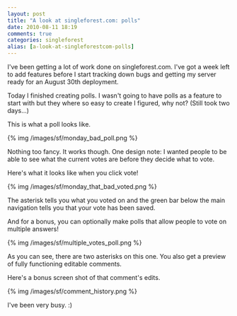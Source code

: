 ```yaml
---
layout: post
title: "A look at singleforest.com: polls"
date: 2010-08-11 18:19
comments: true
categories: singleforest
alias: [a-look-at-singleforestcom-polls]
---
```

I've been getting a lot of work done on singleforest.com. I've got a week left to add features before I start tracking down bugs and getting my server ready for an August 30th deployment. 

Today I finished creating polls. I wasn't going to have polls as a feature to start with but they where so easy to create I figured, why not? (Still took two days...)

This is what a poll looks like. 

{% img /images/sf/monday_bad_poll.png %}

Nothing too fancy. It works though. One design note: I wanted people to be able to see what the current votes are before they decide what to vote.

Here's what it looks like when you click vote!

{% img /images/sf/monday_that_bad_voted.png %}

The asterisk tells you what you voted on and the green bar below the main navigation tells you that your vote has been saved.

And for a bonus, you can optionally make polls that allow people to vote on multiple answers!

{% img /images/sf/multiple_votes_poll.png %}

As you can see, there are two asterisks on this one. You also get a preview of fully functioning editable comments.

Here's a bonus screen shot of that comment's edits.

{% img /images/sf/comment_history.png %}

I've been very busy. :) 




